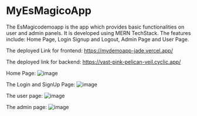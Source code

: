 # MyEsMagicoApp
The EsMagicodemoapp is  the app which provides basic functionalities on user and admin panels. It is developed using MERN TechStack. The features include:
Home Page,
Login Signup and Logout,
Admin Page and
User Page.

The deployed Link for frontend:
https://mydemoapp-jade.vercel.app/

The deployed link for backend:
https://vast-pink-pelican-veil.cyclic.app/

Home Page:
![image](https://user-images.githubusercontent.com/103308419/221909987-86c9db09-9711-47cd-8868-eef333d6dbd4.png)

The Login and SignUp Page:
![image](https://user-images.githubusercontent.com/103308419/221910200-77794edb-2581-41e3-9df3-d822030c3146.png)

The user page:
![image](https://user-images.githubusercontent.com/103308419/221910401-633fdad6-5c9e-466e-8436-6bd79478ea32.png)

The admin page:
![image](https://user-images.githubusercontent.com/103308419/221910632-d8a5aa00-9274-4df0-9e84-05de23c7205c.png)



